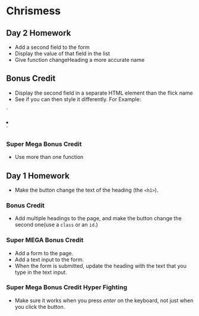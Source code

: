 # Chrismess

## Day 2 Homework

* Add a second field to the form
* Display the value of that field in the list
* Give function changeHeading a more accurate name


## Bonus Credit

* Display the second field in a separate HTML element than the flick name
* See if you can then style it differently. For Example:

`
<li>
    <span class = "flickName"> </span>
    <span class = "year"> </span>
</li> 
`

### Super Mega Bonus Credit

* Use more than one function

## Day 1 Homework

* Make the button change the text of the heading (the `<h1>`).

### Bonus Credit

* Add multiple headings to the page, and make the button change the second one(use a `class` or an `id`.)


### Super MEGA Bonus Credit

* Add a form to the page.
* Add a text input to the form.
* When the form is submitted, update the heading with the text that you type in the text input.

### Super Mega Bonus Credit Hyper Fighting

* Make sure it works when you press _enter_ on the keyboard, not just when you click the button.